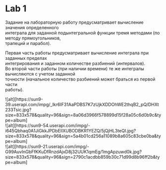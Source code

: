 # Lab 1

<p>
Задание на лабораторную работу предусматривает вычисление значения определенного </br> интеграла для заданной подынтегральной функции тремя методами (по методу прямоугольников,</br>  трапеций и парабол). </br>

Первая часть работы предусматривает вычисление интеграла при заданных пределах</br> интегрирования и заданном количестве разбиений (интервалов). </br>
Во второй части работы (при наличии времени) те же интегралы вычисляются с учетом заданной</br>  точности (начальное количество разбиений может браться из первой части</br> работы).
</p>
![alt][https://sun9-39.userapi.com/impg/_lkr6IF31AaPDBS7K7zUjkXDDOhWE2thqB2_pQ/DHXt233Tsic.jpg?size=833x578&quality=96&sign=8a06d3966f578899d15f28a05c6d0b9c&type=album]</br>
![alt][https://sun9-54.userapi.com/impg/-i645Qbhaq0A1JiGkkJPDbEIlXUBODBKR1YEZQ/5jQjHL3teQI.jpg?size=833x578&quality=96&sign=5a4b01cd256a11089b8a605c83cbe0ba&type=album]</br>
![alt][https://sun9-21.userapi.com/impg/-G99AuvlnGbFfKKuDfRnzdAjxD8j32UUK1qmEg/1mgApzuwd0k.jpg?size=833x578&quality=96&sign=2790c1acdbb859b30c71d99d8b96ff2b&type=album]</br>